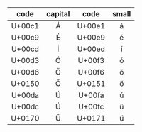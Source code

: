 | code | capital | code | small |
|:----:|:-------:|:----:|:-----:|
|U+00c1|    Á    |U+00e1|   á   |
|U+00c9|    É    |U+00e9|   é   |
|U+00cd|    Í    |U+00ed|   í   |
|U+00d3|    Ó    |U+00f3|   ó   |
|U+00d6|    Ö    |U+00f6|   ö   |
|U+0150|    Ő    |U+0151|   ő   |
|U+00da|    Ú    |U+00fa|   ú   |
|U+00dc|    Ú    |U+00fc|   ü   |
|U+0170|    Ű    |U+0171|   ű   |
